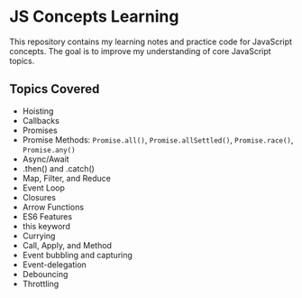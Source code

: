 # JS Concepts Learning

This repository contains my learning notes and practice code for JavaScript concepts. The goal is to improve my understanding of core JavaScript topics.

## Topics Covered
- Hoisting
- Callbacks
- Promises
- Promise Methods: `Promise.all()`, `Promise.allSettled()`, `Promise.race()`, `Promise.any()`
- Async/Await
- .then() and .catch()
- Map, Filter, and Reduce
- Event Loop
- Closures
- Arrow Functions
- ES6 Features
- this keyword
- Currying
- Call, Apply, and Method
- Event bubbling and capturing
- Event-delegation
- Debouncing
- Throttling

